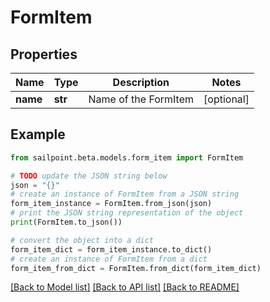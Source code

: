 # FormItem


## Properties

Name | Type | Description | Notes
------------ | ------------- | ------------- | -------------
**name** | **str** | Name of the FormItem | [optional] 

## Example

```python
from sailpoint.beta.models.form_item import FormItem

# TODO update the JSON string below
json = "{}"
# create an instance of FormItem from a JSON string
form_item_instance = FormItem.from_json(json)
# print the JSON string representation of the object
print(FormItem.to_json())

# convert the object into a dict
form_item_dict = form_item_instance.to_dict()
# create an instance of FormItem from a dict
form_item_from_dict = FormItem.from_dict(form_item_dict)
```
[[Back to Model list]](../README.md#documentation-for-models) [[Back to API list]](../README.md#documentation-for-api-endpoints) [[Back to README]](../README.md)


